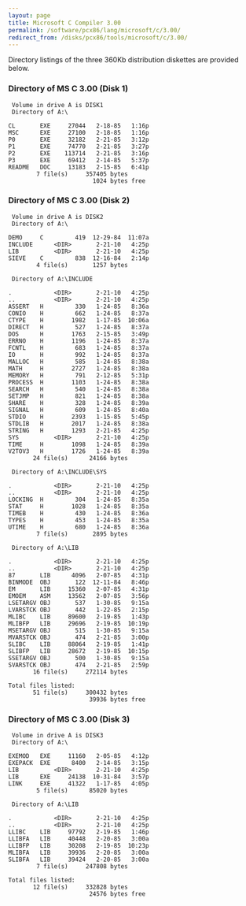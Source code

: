 ```yaml
---
layout: page
title: Microsoft C Compiler 3.00
permalink: /software/pcx86/lang/microsoft/c/3.00/
redirect_from: /disks/pcx86/tools/microsoft/c/3.00/
---
```


Directory listings of the three 360Kb distribution diskettes are provided below.

### Directory of MS C 3.00 (Disk 1)

     Volume in drive A is DISK1
     Directory of A:\

    CL       EXE     27044   2-18-85   1:16p
    MSC      EXE     27100   2-18-85   1:16p
    P0       EXE     32182   2-21-85   3:12p
    P1       EXE     74770   2-21-85   3:27p
    P2       EXE    113714   2-21-85   3:16p
    P3       EXE     69412   2-14-85   5:37p
    README   DOC     13183   2-15-85   6:41p
            7 file(s)     357405 bytes
                            1024 bytes free

### Directory of MS C 3.00 (Disk 2)

     Volume in drive A is DISK2
     Directory of A:\

    DEMO     C         419  12-29-84  11:07a
    INCLUDE      <DIR>       2-21-10   4:25p
    LIB          <DIR>       2-21-10   4:25p
    SIEVE    C         838  12-16-84   2:14p
            4 file(s)       1257 bytes

     Directory of A:\INCLUDE

    .            <DIR>       2-21-10   4:25p
    ..           <DIR>       2-21-10   4:25p
    ASSERT   H         330   1-24-85   8:36a
    CONIO    H         662   1-24-85   8:37a
    CTYPE    H        1982   1-17-85  10:06a
    DIRECT   H         527   1-24-85   8:37a
    DOS      H        1763   2-15-85   3:49p
    ERRNO    H        1196   1-24-85   8:37a
    FCNTL    H         683   1-24-85   8:37a
    IO       H         992   1-24-85   8:37a
    MALLOC   H         585   1-24-85   8:38a
    MATH     H        2727   1-24-85   8:38a
    MEMORY   H         791   2-12-85   5:31p
    PROCESS  H        1103   1-24-85   8:38a
    SEARCH   H         540   1-24-85   8:38a
    SETJMP   H         821   1-24-85   8:38a
    SHARE    H         328   1-24-85   8:39a
    SIGNAL   H         609   1-24-85   8:40a
    STDIO    H        2393   1-15-85   5:45p
    STDLIB   H        2017   1-24-85   8:38a
    STRING   H        1293   2-21-85   4:25p
    SYS          <DIR>       2-21-10   4:25p
    TIME     H        1098   1-24-85   8:39a
    V2TOV3   H        1726   1-24-85   8:39a
           24 file(s)      24166 bytes

     Directory of A:\INCLUDE\SYS

    .            <DIR>       2-21-10   4:25p
    ..           <DIR>       2-21-10   4:25p
    LOCKING  H         304   1-24-85   8:35a
    STAT     H        1028   1-24-85   8:35a
    TIMEB    H         430   1-24-85   8:36a
    TYPES    H         453   1-24-85   8:35a
    UTIME    H         680   1-24-85   8:36a
            7 file(s)       2895 bytes

     Directory of A:\LIB

    .            <DIR>       2-21-10   4:25p
    ..           <DIR>       2-21-10   4:25p
    87       LIB      4096   2-07-85   4:31p
    BINMODE  OBJ       122  12-11-84   8:46p
    EM       LIB     15360   2-07-85   4:31p
    EMOEM    ASM     13562   2-07-85   3:56p
    LSETARGV OBJ       537   1-30-85   9:15a
    LVARSTCK OBJ       442   1-22-85   2:15p
    MLIBC    LIB     89600   2-19-85   1:43p
    MLIBFP   LIB     29696   2-19-85  10:19p
    MSETARGV OBJ       515   1-30-85   9:15a
    MVARSTCK OBJ       474   2-21-85   3:00p
    SLIBC    LIB     88064   2-19-85   1:41p
    SLIBFP   LIB     28672   2-19-85  10:15p
    SSETARGV OBJ       500   1-30-85   9:15a
    SVARSTCK OBJ       474   2-21-85   2:59p
           16 file(s)     272114 bytes

    Total files listed:
           51 file(s)     300432 bytes
                           39936 bytes free

### Directory of MS C 3.00 (Disk 3)

     Volume in drive A is DISK3
     Directory of A:\

    EXEMOD   EXE     11160   2-05-85   4:12p
    EXEPACK  EXE      8400   2-14-85   3:15p
    LIB          <DIR>       2-21-10   4:25p
    LIB      EXE     24138  10-31-84   3:57p
    LINK     EXE     41322   1-17-85   4:05p
            5 file(s)      85020 bytes

     Directory of A:\LIB

    .            <DIR>       2-21-10   4:25p
    ..           <DIR>       2-21-10   4:25p
    LLIBC    LIB     97792   2-19-85   1:46p
    LLIBFA   LIB     40448   2-20-85   3:00a
    LLIBFP   LIB     30208   2-19-85  10:23p
    MLIBFA   LIB     39936   2-20-85   3:00a
    SLIBFA   LIB     39424   2-20-85   3:00a
            7 file(s)     247808 bytes

    Total files listed:
           12 file(s)     332828 bytes
                           24576 bytes free
